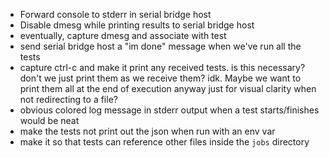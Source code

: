 - Forward console to stderr in serial bridge host
- Disable dmesg while printing results to serial bridge host
- eventually, capture dmesg and associate with test
- send serial bridge host a "im done" message when we've run all the tests
- capture ctrl-c and make it print any received tests. is this necessary? don't we just print them as we receive them? idk. Maybe we want to print them all at the end of execution anyway just for visual clarity when not redirecting to a file?
- obvious colored log message in stderr output when a test starts/finishes would be neat
- make the tests not print out the json when run with an env var
- make it so that tests can reference other files inside the `jobs` directory
